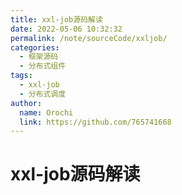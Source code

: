 ```yaml
---
title: xxl-job源码解读
date: 2022-05-06 10:32:32
permalink: /note/sourceCode/xxljob/
categories:
  - 框架源码
  - 分布式组件
tags:
  - xxl-job
  - 分布式调度
author: 
  name: Orochi
  link: https://github.com/765741668
---
```

# xxl-job源码解读

